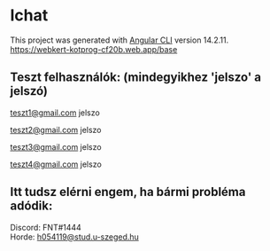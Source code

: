# Ichat

This project was generated with [Angular CLI](https://github.com/angular/angular-cli) version 14.2.11. <br>
https://webkert-kotprog-cf20b.web.app/base

## Teszt felhasználók: (mindegyikhez 'jelszo' a jelszó)

teszt1@gmail.com
jelszo

teszt2@gmail.com
jelszo

teszt3@gmail.com
jelszo

teszt4@gmail.com
jelszo

## Itt tudsz elérni engem, ha bármi probléma adódik:
Discord:  FNT#1444 <br/>
Horde:    h054119@stud.u-szeged.hu
